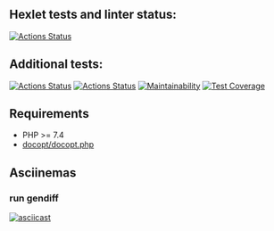 ## Hexlet tests and linter status:
[![Actions Status](https://github.com/62ng/php-project-lvl2/workflows/hexlet-check/badge.svg)](https://github.com/62ng/php-project-lvl2/actions)

## Additional tests:
[![Actions Status](https://github.com/62ng/php-project-lvl2/workflows/linter-check/badge.svg)](https://github.com/62ng/php-project-lvl2/actions)
[![Actions Status](https://github.com/62ng/php-project-lvl2/workflows/phpunit-check/badge.svg)](https://github.com/62ng/php-project-lvl2/actions)
[![Maintainability](https://api.codeclimate.com/v1/badges/e1b69b4455839ce19867/maintainability)](https://codeclimate.com/github/62ng/php-project-lvl2/maintainability)
[![Test Coverage](https://api.codeclimate.com/v1/badges/e1b69b4455839ce19867/test_coverage)](https://codeclimate.com/github/62ng/php-project-lvl2/test_coverage)

## Requirements

* PHP >= 7.4
* [docopt/docopt.php](https://github.com/docopt/docopt.php)

## Asciinemas
### run gendiff
[![asciicast](https://asciinema.org/a/s4D6f6RiXaBhcpEHGodFoNHPu.svg)](https://asciinema.org/a/s4D6f6RiXaBhcpEHGodFoNHPu)
